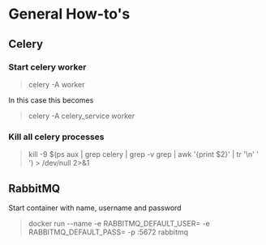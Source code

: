 # General How-to's


## Celery

### Start celery worker
> celery -A <celery-file> worker

In this case this becomes
> celery -A celery_service worker


### Kill all celery processes
> kill -9 $(ps aux | grep celery | grep -v grep | awk '{print $2}' | tr '\n' ' ') > /dev/null 2>&1


## RabbitMQ

Start container with name, username and password
> docker run --name <container-name> -e RABBITMQ_DEFAULT_USER=<username> -e RABBITMQ_DEFAULT_PASS=<user-pass> -p <port>:5672 rabbitmq
